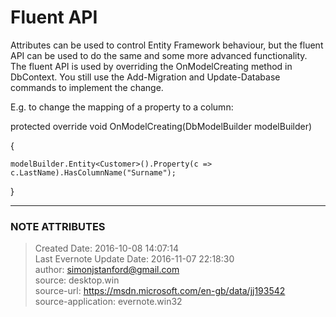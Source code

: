 # Fluent API

Attributes can be used to control Entity Framework behaviour, but the fluent
API can be used to do the same and some more advanced functionality. The
fluent API is used by overriding the OnModelCreating method in DbContext. You
still use the Add-Migration and Update-Database commands to implement the
change.  

  

E.g. to change the mapping of a property to a column:

  

protected override void OnModelCreating(DbModelBuilder modelBuilder)

{

    modelBuilder.Entity<Customer>().Property(c => c.LastName).HasColumnName("Surname");

}

  


---
### NOTE ATTRIBUTES
>Created Date: 2016-10-08 14:07:14  
>Last Evernote Update Date: 2016-11-07 22:18:30  
>author: simonjstanford@gmail.com  
>source: desktop.win  
>source-url: https://msdn.microsoft.com/en-gb/data/jj193542  
>source-application: evernote.win32  
<!--stackedit_data:
eyJoaXN0b3J5IjpbNzYyNzIxNDVdfQ==
-->